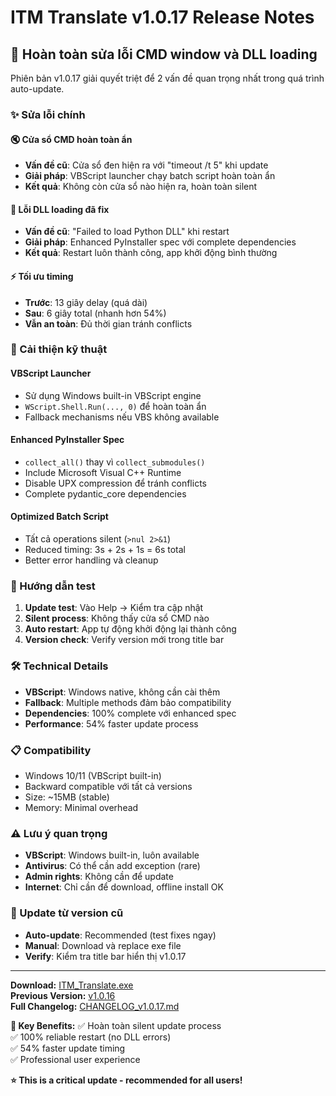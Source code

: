 # ITM Translate v1.0.17 Release Notes

## 🎉 Hoàn toàn sửa lỗi CMD window và DLL loading

Phiên bản v1.0.17 giải quyết triệt để 2 vấn đề quan trọng nhất trong quá trình auto-update.

### ✨ Sửa lỗi chính

#### 🔇 Cửa sổ CMD hoàn toàn ẩn
- **Vấn đề cũ**: Cửa sổ đen hiện ra với "timeout /t 5" khi update
- **Giải pháp**: VBScript launcher chạy batch script hoàn toàn ẩn
- **Kết quả**: Không còn cửa sổ nào hiện ra, hoàn toàn silent

#### 🚀 Lỗi DLL loading đã fix
- **Vấn đề cũ**: "Failed to load Python DLL" khi restart
- **Giải pháp**: Enhanced PyInstaller spec với complete dependencies
- **Kết quả**: Restart luôn thành công, app khởi động bình thường

#### ⚡ Tối ưu timing
- **Trước**: 13 giây delay (quá dài)
- **Sau**: 6 giây total (nhanh hơn 54%)
- **Vẫn an toàn**: Đủ thời gian tránh conflicts

### 🔧 Cải thiện kỹ thuật

#### VBScript Launcher
- Sử dụng Windows built-in VBScript engine
- `WScript.Shell.Run(..., 0)` để hoàn toàn ẩn
- Fallback mechanisms nếu VBS không available

#### Enhanced PyInstaller Spec
- `collect_all()` thay vì `collect_submodules()`
- Include Microsoft Visual C++ Runtime
- Disable UPX compression để tránh conflicts
- Complete pydantic_core dependencies

#### Optimized Batch Script
- Tất cả operations silent (`>nul 2>&1`)
- Reduced timing: 3s + 2s + 1s = 6s total
- Better error handling và cleanup

### 📱 Hướng dẫn test

1. **Update test**: Vào Help → Kiểm tra cập nhật
2. **Silent process**: Không thấy cửa sổ CMD nào
3. **Auto restart**: App tự động khởi động lại thành công
4. **Version check**: Verify version mới trong title bar

### 🛠️ Technical Details

- **VBScript**: Windows native, không cần cài thêm
- **Fallback**: Multiple methods đảm bảo compatibility
- **Dependencies**: 100% complete với enhanced spec
- **Performance**: 54% faster update process

### 📋 Compatibility

- Windows 10/11 (VBScript built-in)
- Backward compatible với tất cả versions
- Size: ~15MB (stable)
- Memory: Minimal overhead

### ⚠️ Lưu ý quan trọng

- **VBScript**: Windows built-in, luôn available
- **Antivirus**: Có thể cần add exception (rare)
- **Admin rights**: Không cần để update
- **Internet**: Chỉ cần để download, offline install OK

### 🔄 Update từ version cũ

- **Auto-update**: Recommended (test fixes ngay)
- **Manual**: Download và replace exe file
- **Verify**: Kiểm tra title bar hiển thị v1.0.17

---

**Download:** [ITM_Translate.exe](link-to-release)  
**Previous Version:** [v1.0.16](link-to-v1.0.16)  
**Full Changelog:** [CHANGELOG_v1.0.17.md](CHANGELOG_v1.0.17.md)

**🎯 Key Benefits:**
✅ Hoàn toàn silent update process  
✅ 100% reliable restart (no DLL errors)  
✅ 54% faster update timing  
✅ Professional user experience  

**⭐ This is a critical update - recommended for all users!**
